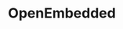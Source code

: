 ---
description: |
  OpenEmbedded provides a build environment for cross-compilation, packaging
   and creation of images for Linux-based embedded systems.
  
  OpenEmbedded supports
   building a wide variety of software and includes support for various popular programming
   languages such as C, C++, Perl, Python, Java, C# (Mono), Rust, Go and more.
   
  Popular projects that use OpenEmbedded at their core include the Yocto Project,
   Gumstix, WebOS, Beagleboard/Pandaboard, etc. We also support building images for
   common single board computers such as the Raspberry Pi.
layout: stand
logo: stands/openembedded/logo.png
new_this_year: |
  <p>Since FOSDEM 2020, the OpenEmbedded project has made two major releases
    on our usual 6-month schedule, "dunfell" in April and "gatesgarth" in November,
    along with several minor maintenance releases to fix bugs and security issues
    in upstream projects. Working with Yocto Project, the "dunfell" release is our
    first Long Term Support (LTS) release which will be maintained for at least 2
    years from the initial release date. The "dunfell" release included major improvements
    to reproducible builds, the hash equivalence server and other key project features.
    This was also our first release to be entirely free of obsolete Python 2 dependencies
    within the core metadata (although Python 2 support continues to be available
    via the meta-python2 layer). Our most recent release includes support for GCC
    10, Linux 5.8, glibc 2.32 as well as around 245 other recipe upgrades and represents
    the work of over 170 contributors to the project. Support for new programming
    languages such as Rust and new target architectures such as RISCV continues to
    improve.</p>
  <p>The project is currently working towards the next release codenamed
    "hardknott" which is scheduled for April 2021. Further improvements are expected
    to the build reproducibility, autobuilder, hash equivalency service and security
    processes. We're also working on bringing full support for Rust into the core
    metadata. A new locked sstate feature is being planned which if successfully integrated
    will allow improvements to the extensible SDK and enable better use of sstate
    mirrors to accelerate builds. The regular process of upgrading recipes continues
    as ever, with support for the new Linux 5.10 LTS release expected to land in our
    master branch before FOSDEM 2021.</p>
showcase: |
  <p>The OpenEmbedded project allows you to build a fully customised Embedded
    Linux distribution for a wide variety of target hardware and applications. Each
    package is cross-compiled from source with many configuration options exposed
    allowing you to perform any level of fine tuning you desire. As well as producing
    ready-to-use images which can be copied to SD card, flash memory or other appropriate
    storage and booted on the target device, with OpenEmbedded you can maintain custom
    package feeds and other artifacts enabling direct or over-the-air (OTA) update
    of the software on your device after installation. OpenEmbedded also supports
    building Docker-compatible container images with license compliance tooling and
    reproducibility which can't be found when creating images via a Dockerfile.</p>
  <p>Our virtual stand this year will showcase some of the third-party hardware which
    is supported by OpenEmbedded as well as some of the applications you can build
    and deploy. We'll show you how to get started with the project and where to find
    our community online. Various developers and users within our community will be
    hosting the stand at different times so feel free to drop by and say hello!</p>
themes:
- IoT
title: OpenEmbedded
website: https://www.openembedded.org/wiki/Main_Page
show_on_overview: true
chatroom: openembedded
draft: true
---